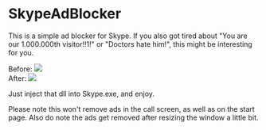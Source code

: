 # SkypeAdBlocker

This is a simple ad blocker for Skype.
If you also got tired about "You are our 1.000.000th visitor!!1!" or "Doctors hate him!", this might be interesting for you.

Before:
<img src="http://i.imgur.com/XHUWr8h.png"></img>
<br>
After:
<img src="http://i.imgur.com/HX2vABs.png"></img>
<br>

Just inject that dll into Skype.exe, and enjoy.

Please note this won't remove ads in the call screen, as well as on the start page. Also do note the ads get removed after resizing the window a little bit.
